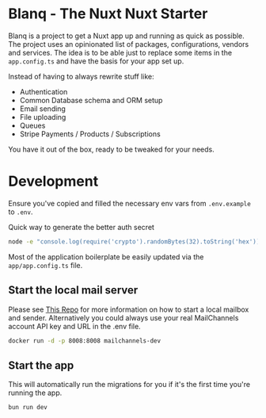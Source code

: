 # Blanq - The Nuxt Nuxt Starter

Blanq is a project to get a Nuxt app up and running as quick as possible. The project uses an opinionated list of packages, configurations, vendors and services.
The idea is to be able just to replace some items in the `app.config.ts` and have the basis for your app set up.

Instead of having to always rewrite stuff like:

- Authentication
- Common Database schema and ORM setup
- Email sending
- File uploading
- Queues
- Stripe Payments / Products / Subscriptions

You have it out of the box, ready to be tweaked for your needs.

# Development

Ensure you've copied and filled the necessary env vars from `.env.example` to `.env`.

Quick way to generate the better auth secret

```bash
node -e "console.log(require('crypto').randomBytes(32).toString('hex'))"
```

Most of the application boilerplate be easily updated via the `app/app.config.ts` file.

## Start the local mail server

Please see [This Repo](https://github.com/eckhardt-d/mailchannels-dev) for more information on how to start a local mailbox and sender.
Alternatively you could always use your real MailChannels account API key and URL in the .env file.

```bash
docker run -d -p 8008:8008 mailchannels-dev
```

## Start the app

This will automatically run the migrations for you if it's the first time you're running the app.

```bash
bun run dev
```
